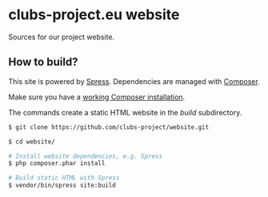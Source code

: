 clubs-project.eu website
================

Sources for our project website.

## How to build?

This site is powered by [Spress](http://spress.yosymfony.com/). Dependencies are managed with [Composer](https://www.getcomposer.org).

Make sure you have a [working Composer installation](https://getcomposer.org/doc/00-intro.md#installation-linux-unix-osx).

The commands create a static HTML website in the _build_ subdirectory.

```bash
$ git clone https://github.com/clubs-project/website.git

$ cd website/

# Install website dependencies, e.g. Spress
$ php composer.phar install

# Build static HTML with Spress
$ vendor/bin/spress site:build

```